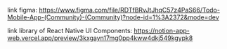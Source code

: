 link figma: https://www.figma.com/file/RDTfBRvJtJhqC57z4PaS66/Todo-Mobile-App-(Community)-(Community)?node-id=1%3A2372&mode=dev

link library of React Native UI Components: https://notion-app-web.vercel.app/preview/3kxgayn17mg0pp4kww4dkj549kgypk8
